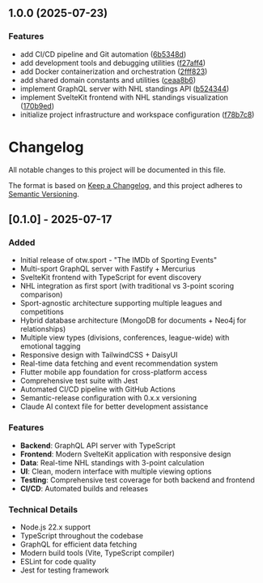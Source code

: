 ## 1.0.0 (2025-07-23)

### Features

* add CI/CD pipeline and Git automation ([6b5348d](https://github.com/romdj/otw/commit/6b5348d9d5acc2f05ad85a2e358e9c05b1d1cf7f))
* add development tools and debugging utilities ([f27aff4](https://github.com/romdj/otw/commit/f27aff49b26dcc61da8fbce470f671e4dd1a4f46))
* add Docker containerization and orchestration ([2fff823](https://github.com/romdj/otw/commit/2fff82372b6f3ffc79fa846867fbce7d3287cebf))
* add shared domain constants and utilities ([ceaa8b6](https://github.com/romdj/otw/commit/ceaa8b687ef56113a37d8eb8f3e314fdad19530e))
* implement GraphQL server with NHL standings API ([b524344](https://github.com/romdj/otw/commit/b5243442bdb3484d3667a00fe45cc5b85dea2351))
* implement SvelteKit frontend with NHL standings visualization ([170b9ed](https://github.com/romdj/otw/commit/170b9edf71653a414f17896ac53dad19f0e036ba))
* initialize project infrastructure and workspace configuration ([f78b7c8](https://github.com/romdj/otw/commit/f78b7c80dd139ad448c196c5c871890a3b6af3f1))

# Changelog

All notable changes to this project will be documented in this file.

The format is based on [Keep a Changelog](https://keepachangelog.com/en/1.0.0/),
and this project adheres to [Semantic Versioning](https://semver.org/spec/v2.0.0.html).

## [0.1.0] - 2025-07-17

### Added
- Initial release of otw.sport - "The IMDb of Sporting Events"
- Multi-sport GraphQL server with Fastify + Mercurius
- SvelteKit frontend with TypeScript for event discovery
- NHL integration as first sport (with traditional vs 3-point scoring comparison)
- Sport-agnostic architecture supporting multiple leagues and competitions
- Hybrid database architecture (MongoDB for documents + Neo4j for relationships)
- Multiple view types (divisions, conferences, league-wide) with emotional tagging
- Responsive design with TailwindCSS + DaisyUI
- Real-time data fetching and event recommendation system
- Flutter mobile app foundation for cross-platform access
- Comprehensive test suite with Jest
- Automated CI/CD pipeline with GitHub Actions
- Semantic-release configuration with 0.x.x versioning
- Claude AI context file for better development assistance

### Features
- **Backend**: GraphQL API server with TypeScript
- **Frontend**: Modern SvelteKit application with responsive design
- **Data**: Real-time NHL standings with 3-point calculation
- **UI**: Clean, modern interface with multiple viewing options
- **Testing**: Comprehensive test coverage for both backend and frontend
- **CI/CD**: Automated builds and releases

### Technical Details
- Node.js 22.x support
- TypeScript throughout the codebase
- GraphQL for efficient data fetching
- Modern build tools (Vite, TypeScript compiler)
- ESLint for code quality
- Jest for testing framework
